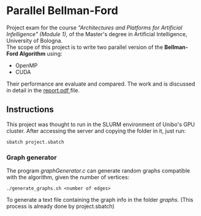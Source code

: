 # Parallel Bellman-Ford
Project exam for the course _"Architectures and Platforms for Artificial Infelligence" (Module 1)_, of the Master's degree in Artificial Intelligence, University of Bologna.<br>
The scope of this project is to write two parallel version of the **Bellman-Ford Algorithm** using:
- OpenMP
- CUDA
  
Their performance are evaluate and compared. The work and is discussed in detail in the <a  href="https://github.com/danielenapo/parallel-bellman-ford/blob/main/report.pdf"> report.pdf </a> file.
## Instructions
This project was thought to run in the SLURM environment of Unibo's GPU cluster. After accessing the server and copying the folder in it, just run:
```
sbatch project.sbatch
```
### Graph generator
The program _graphGenerator.c_ can generate random graphs compatible with the algorithm, given the number of vertices:
```
./generate_graphs.sh <number of edges>
```
To generate a text file containing the graph info in the folder _graphs_. (This process is already done by project.sbatch)
